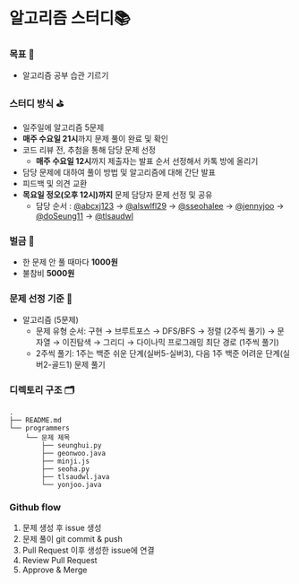 # 알고리즘 스터디📚
### 목표 🎯
- 알고리즘 공부 습관 기르기 
### 스터디 방식 ⛳️
- 일주일에 알고리즘 5문제
- **매주 수요일 21시**까지 문제 풀이 완료 및 확인
- 코드 리뷰 전, 추첨을 통해 담당 문제 선정
   - **매주 수요일 12시**까지 제출자는 발표 순서 선정해서 카톡 방에 올리기
- 담당 문제에 대하여 풀이 방법 및 알고리즘에 대해 간단 발표
- 피드백 및 의견 교환
- **목요일 정오(오후 12시)까지** 문제 담당자 문제 선정 및 공유
  - 담당 순서 : [@abcxj123](https://github.com/abcxj123) → [@alswlfl29](https://github.com/alswlfl29) → [@sseohalee](https://github.com/sseohalee) → [@jennyjoo](https://github.com/jennyjoo) → [@doSeung11](https://github.com/doSeung11) → [@tlsaudwl](https://github.com/tlsaudwl)
### 벌금 💸
- 한 문제 안 풀 때마다 **1000원**
- 불참비 **5000원** 
### 문제 선정 기준 🧐
- 알고리즘 (5문제)
  - 문제 유형 순서: 구현 → 브루트포스 → DFS/BFS → 정렬 (2주씩 풀기) → 문자열 → 이진탐색 → 그리디 → 다이나믹 프로그래밍  최단 경로 (1주씩 풀기)
  - 2주씩 풀기: 1주는 백준 쉬운 단계(실버5-실버3), 다음 1주 백준 어려운 단계(실버2-골드1) 문제 풀기
 
### 디렉토리 구조 🗂
```
.
├── README.md
└── programmers
    └── 문제 제목
        ├── seunghui.py
        ├── geonwoo.java
        ├── minji.js
        ├── seoha.py
        ├── tlsaudwl.java
        └── yonjoo.java

```
### Github flow 
1. 문제 생성 후 issue 생성
2. 문제 풀이 git commit & push
3. Pull Request 이후 생성한 issue에 연결
4. Review Pull Request
5. Approve & Merge
